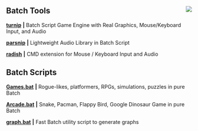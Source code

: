 <img src="https://imgur.com/oQzQupL.gif" align="right"/>
<b><h2>Batch Tools</h2></b>

[**turnip**](https://github.com/thelowsunoverthemoon/turnip) **|** Batch Script Game Engine with Real Graphics, Mouse/Keyboard Input, and Audio

[**parsnip**](https://github.com/thelowsunoverthemoon/parsnip) **|** Lightweight Audio Library in Batch Script

[**radish**](https://github.com/thelowsunoverthemoon/radish) **|** CMD extension for Mouse / Keyboard Input and Audio

<b><h2>Batch Scripts</h2></b>

[**Games.bat**](https://github.com/thelowsunoverthemoon/Games.bat) **|** Rogue-likes, platformers, RPGs, simulations, puzzles in pure Batch

[**Arcade.bat**](https://github.com/thelowsunoverthemoon/Arcade.bat) **|** Snake, Pacman, Flappy Bird, Google Dinosaur Game in pure Batch

[**graph.bat**](https://github.com/thelowsunoverthemoon/graph.bat) **|** Fast Batch utility script to generate graphs


